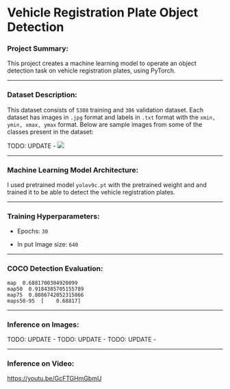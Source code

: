 # Vehicle Registration Plate Object Detection

### Project Summary:
This project creates a machine learning model to operate an object detection task on vehicle registration plates, using PyTorch.

---

### Dataset Description:

This dataset consists of `5308` training and `386` validation dataset. Each dataset has images in `.jpg` format and labels in `.txt` format with the `xmin, ymin, xmax, ymax` format. Below are sample images from some of the classes present in the dataset:

TODO: UPDATE - ![](./visuals/sports_classification_image.jpg?raw=true)

---

### Machine Learning Model Architecture:

I used pretrained model `yolov9c.pt` with the pretrained weight and and trained it to be able to detect the vehicle registration plates. 

---

### Training Hyperparameters:

* Epochs: `30`
  
* In put Image size: `640`

---

### COCO Detection Evaluation:

```
map  0.6881700304920099
map50  0.9184385705155789
map75  0.8086742052315866
maps50-95  [    0.68817]
```

---

### Inference on Images:

TODO: UPDATE -
TODO: UPDATE -
TODO: UPDATE -

---


### Inference on Video:

https://youtu.be/GcFTGHmGbmU
